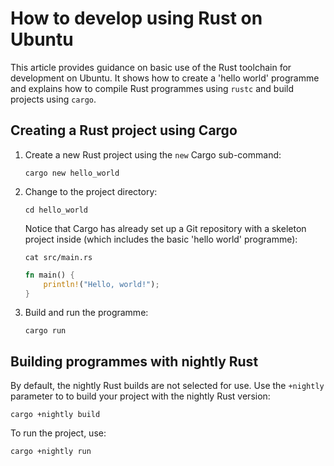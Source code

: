 # How to develop using Rust on Ubuntu

This article provides guidance on basic use of the Rust toolchain for development on Ubuntu. It shows how to create a 'hello world' programme and explains how to compile Rust programmes using `rustc` and build projects using `cargo`.

<!--

This how-to article should contain a tiny explanation of the difference
between `cargo` and `rustc` plus links to

  - https://doc.rust-lang.org/rustc/index.html
  - https://doc.rust-lang.org/stable/cargo/guide/why-cargo-exists.html

An example of cargo use is already here, so we need to add

  - rustc vs cargo paragraph
  - short rustc example

-->


## Creating a Rust project using Cargo

1. Create a new Rust project using the `new` Cargo sub-command:

    ```
    cargo new hello_world
    ```

2. Change to the project directory:

    ```
    cd hello_world
    ```

    Notice that Cargo has already set up a Git repository with a skeleton project inside (which includes the basic 'hello world' programme):

    ```
    cat src/main.rs
    ```
    ```rust
    fn main() {
        println!("Hello, world!");
    }
    ```

3. Build and run the programme:

    ```
    cargo run
    ```


## Building programmes with nightly Rust

By default, the nightly Rust builds are not selected for use. Use the `+nightly` parameter to to build your project with the nightly Rust version:

```
cargo +nightly build
```

To run the project, use:

```
cargo +nightly run
```
